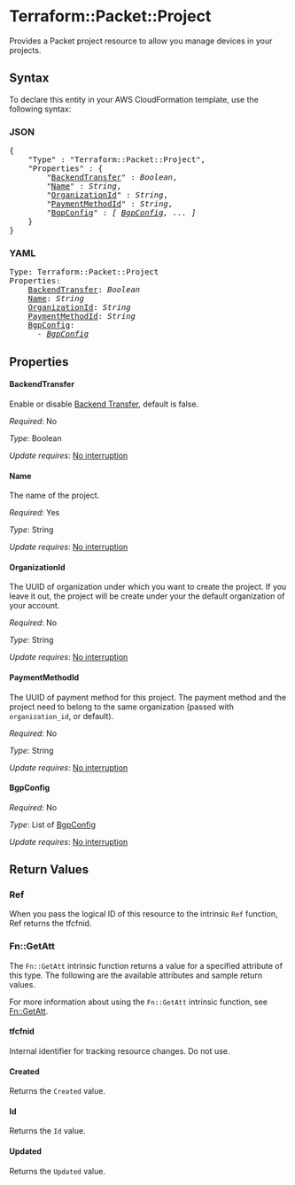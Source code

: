 # Terraform::Packet::Project

Provides a Packet project resource to allow you manage devices
in your projects.

## Syntax

To declare this entity in your AWS CloudFormation template, use the following syntax:

### JSON

<pre>
{
    "Type" : "Terraform::Packet::Project",
    "Properties" : {
        "<a href="#backendtransfer" title="BackendTransfer">BackendTransfer</a>" : <i>Boolean</i>,
        "<a href="#name" title="Name">Name</a>" : <i>String</i>,
        "<a href="#organizationid" title="OrganizationId">OrganizationId</a>" : <i>String</i>,
        "<a href="#paymentmethodid" title="PaymentMethodId">PaymentMethodId</a>" : <i>String</i>,
        "<a href="#bgpconfig" title="BgpConfig">BgpConfig</a>" : <i>[ <a href="bgpconfig.md">BgpConfig</a>, ... ]</i>
    }
}
</pre>

### YAML

<pre>
Type: Terraform::Packet::Project
Properties:
    <a href="#backendtransfer" title="BackendTransfer">BackendTransfer</a>: <i>Boolean</i>
    <a href="#name" title="Name">Name</a>: <i>String</i>
    <a href="#organizationid" title="OrganizationId">OrganizationId</a>: <i>String</i>
    <a href="#paymentmethodid" title="PaymentMethodId">PaymentMethodId</a>: <i>String</i>
    <a href="#bgpconfig" title="BgpConfig">BgpConfig</a>: <i>
      - <a href="bgpconfig.md">BgpConfig</a></i>
</pre>

## Properties

#### BackendTransfer

Enable or disable [Backend Transfer](https://www.packet.com/developers/docs/network/basic/backend-transfer/), default is false.

_Required_: No

_Type_: Boolean

_Update requires_: [No interruption](https://docs.aws.amazon.com/AWSCloudFormation/latest/UserGuide/using-cfn-updating-stacks-update-behaviors.html#update-no-interrupt)

#### Name

The name of the project.

_Required_: Yes

_Type_: String

_Update requires_: [No interruption](https://docs.aws.amazon.com/AWSCloudFormation/latest/UserGuide/using-cfn-updating-stacks-update-behaviors.html#update-no-interrupt)

#### OrganizationId

The UUID of organization under which you want to create the project. If you leave it out, the project will be create under your the default organization of your account.

_Required_: No

_Type_: String

_Update requires_: [No interruption](https://docs.aws.amazon.com/AWSCloudFormation/latest/UserGuide/using-cfn-updating-stacks-update-behaviors.html#update-no-interrupt)

#### PaymentMethodId

The UUID of payment method for this project. The payment method and the project need to belong to the same organization (passed with `organization_id`, or default).

_Required_: No

_Type_: String

_Update requires_: [No interruption](https://docs.aws.amazon.com/AWSCloudFormation/latest/UserGuide/using-cfn-updating-stacks-update-behaviors.html#update-no-interrupt)

#### BgpConfig

_Required_: No

_Type_: List of <a href="bgpconfig.md">BgpConfig</a>

_Update requires_: [No interruption](https://docs.aws.amazon.com/AWSCloudFormation/latest/UserGuide/using-cfn-updating-stacks-update-behaviors.html#update-no-interrupt)

## Return Values

### Ref

When you pass the logical ID of this resource to the intrinsic `Ref` function, Ref returns the tfcfnid.

### Fn::GetAtt

The `Fn::GetAtt` intrinsic function returns a value for a specified attribute of this type. The following are the available attributes and sample return values.

For more information about using the `Fn::GetAtt` intrinsic function, see [Fn::GetAtt](https://docs.aws.amazon.com/AWSCloudFormation/latest/UserGuide/intrinsic-function-reference-getatt.html).

#### tfcfnid

Internal identifier for tracking resource changes. Do not use.

#### Created

Returns the <code>Created</code> value.

#### Id

Returns the <code>Id</code> value.

#### Updated

Returns the <code>Updated</code> value.

